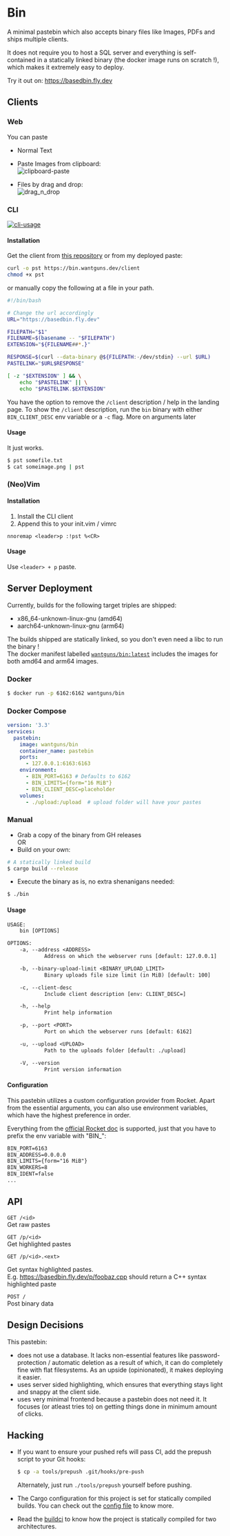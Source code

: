 # Bin 
A minimal pastebin which also accepts binary files like Images, PDFs and ships
multiple clients. 

It does not require you to host a SQL server and everything is self-contained in
a statically linked binary (the docker image runs on scratch !), which makes it
extremely easy to deploy.

Try it out on: https://basedbin.fly.dev

## Clients

### Web

You can paste

- Normal Text

- Paste Images from clipboard:  
![clipboard-paste](.github/files/image_clipboard.gif)

- Files by drag and drop:  
![drag_n_drop](.github/files/drag_n_drop.gif)

### CLI

[![cli-usage](https://asciinema.org/a/khcEtveMAbjqJccySdmWuPe1l.svg)](https://asciinema.org/a/khcEtveMAbjqJccySdmWuPe1l)

#### Installation

Get the client from [this repository](contrib/cli/client) or from my deployed paste:

```bash
curl -o pst https://bin.wantguns.dev/client
chmod +x pst
```

or manually copy the following at a file in your path.

```bash
#!/bin/bash

# Change the url accordingly
URL="https://basedbin.fly.dev"

FILEPATH="$1"
FILENAME=$(basename -- "$FILEPATH")
EXTENSION="${FILENAME##*.}"

RESPONSE=$(curl --data-binary @${FILEPATH:-/dev/stdin} --url $URL)
PASTELINK="$URL$RESPONSE"

[ -z "$EXTENSION" ] && \
    echo "$PASTELINK" || \
    echo "$PASTELINK.$EXTENSION"
```

You have the option to remove the `/client` description / help in the
landing page. To show the `/client` description, run the `bin` binary
with either `BIN_CLIENT_DESC` env variable or a `-c` flag. More on
arguments later

#### Usage

It just works.

```bash
$ pst somefile.txt
$ cat someimage.png | pst
```

### (Neo)Vim

#### Installation

1. Install the CLI client
2. Append this to your init.vim / vimrc

```vim
nnoremap <leader>p :!pst %<CR>
```
#### Usage

Use `<leader> + p` paste.


## Server Deployment

Currently, builds for the following target triples are shipped:
- x86_64-unknown-linux-gnu (amd64)
- aarch64-unknown-linux-gnu (arm64)

The builds shipped are statically linked, so you don't even need a libc to run
the binary !  
The docker manifest labelled
[`wantguns/bin:latest`](https://hub.docker.com/layers/wantguns/bin/latest/images/sha256-34c19b59d098bd1420fc48f6b1f01dc250d3d8787a3786f5425efb4e74cc17f2?context=repo)
includes the images for both amd64 and arm64 images.

### Docker

```bash
$ docker run -p 6162:6162 wantguns/bin
```

### Docker Compose

```yaml
version: '3.3'
services:
  pastebin:
    image: wantguns/bin
    container_name: pastebin
    ports:
      - 127.0.0.1:6163:6163
    environment:
      - BIN_PORT=6163 # Defaults to 6162
      - BIN_LIMITS={form="16 MiB"}
      - BIN_CLIENT_DESC=placeholder
    volumes:
      - ./upload:/upload  # upload folder will have your pastes
```

### Manual

- Grab a copy of the binary from GH releases   
OR
- Build on your own:
```bash
# A statically linked build
$ cargo build --release
```

- Execute the binary as is, no extra shenanigans needed:
```bash
$ ./bin
```

#### Usage

```txt
USAGE:
    bin [OPTIONS]

OPTIONS:
    -a, --address <ADDRESS>
            Address on which the webserver runs [default: 127.0.0.1]

    -b, --binary-upload-limit <BINARY_UPLOAD_LIMIT>
            Binary uploads file size limit (in MiB) [default: 100]

    -c, --client-desc
            Include client description [env: CLIENT_DESC=]

    -h, --help
            Print help information

    -p, --port <PORT>
            Port on which the webserver runs [default: 6162]

    -u, --upload <UPLOAD>
            Path to the uploads folder [default: ./upload]

    -V, --version
            Print version information
```

#### Configuration

This pastebin utilizes a custom configuration provider from Rocket. Apart from
the essential arguments, you can also use environment variables, which have the
highest preference in order.

Everything from the [official Rocket
doc](https://rocket.rs/v0.5/guide/configuration/#overview) is supported,
just that you have to prefix the env variable with "BIN_":
```txt
BIN_PORT=6163
BIN_ADDRESS=0.0.0.0
BIN_LIMITS={form="16 MiB"}
BIN_WORKERS=8
BIN_IDENT=false
...
```


## API

`GET /<id>`  
  Get raw pastes

`GET /p/<id>`  
  Get highlighted pastes 

`GET /p/<id>.<ext> `  

  Get syntax highlighted pastes.  
  E.g. https://basedbin.fly.dev/p/foobaz.cpp should return a C++ syntax
  highlighted paste

`POST /`  
  Post binary data

## Design Decisions

This pastebin: 

- does not use a database. It lacks non-essential features like
  password-protection / automatic deletion as a result of which, it can do
  completely fine with flat filesystems. As an upside (opinionated), it makes
  deploying it easier.
- uses server sided highlighting, which ensures that everything stays light and
  snappy at the client side.
- uses very minimal frontend because a pastebin does not need it. It focuses
  (or atleast tries to) on getting things done in minimum amount of clicks.

## Hacking

- If you want to ensure your pushed refs will pass CI, add the prepush script
  to your Git hooks:

  ```bash
  $ cp -a tools/prepush .git/hooks/pre-push
  ```

  Alternately, just run `./tools/prepush` yourself before pushing.

- The Cargo configuration for this project is set for statically compiled
  builds. You can check out the [config file](.cargo/config.toml) to know more.
- Read the [buildci](.github/workflows/buildci.yml) to know how the project is
  statically compiled for two architectures.
